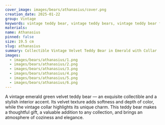 ```yaml
---
cover_image: images/bears/athanasius/cover.png
creation_date: 2025-01-22
group: Vintage
keywords: vintage teddy bear, vintage teddy bears, vintage teddy bear for sale, antique teddy bear, collectible teddy bears, retro teddy bear, vintage teddy bear shop, old teddy bear, vintage plush bear, handmade vintage teddy bear, collectible plush toys
materials: 
name: Athanasius
pinned: false
size: 19.5 cm
slug: athanasius
summary: Collectible Vintage Velvet Teddy Bear in Emerald with Collar  19,5 cm
images:
  - images/bears/athanasius/1.png
  - images/bears/athanasius/2.png
  - images/bears/athanasius/3.png
  - images/bears/athanasius/4.png
  - images/bears/athanasius/5.png
  - images/bears/athanasius/6.png
---
```

A vintage emerald green velvet teddy bear — an exquisite collectible and a stylish interior accent. Its velvet texture adds softness and depth of color, while the vintage collar highlights its unique charm. This teddy bear makes a thoughtful gift, a valuable addition to any collection, and brings an atmosphere of coziness and elegance.